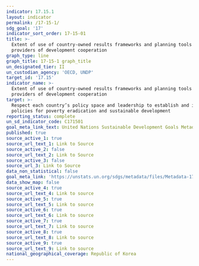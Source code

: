 ```yaml
---
indicator: 17.15.1
layout: indicator
permalink: /17-15-1/
sdg_goal: '17'
indicator_sort_order: 17-15-01
title: >-
  Extent of use of country-owned results frameworks and planning tools by
  providers of development cooperation
graph_type: line
graph_title: 17-15-1 graph_title
un_designated_tier: II
un_custodian_agency: 'OECD, UNDP'
target_id: '17.15'
indicator_name: >-
  Extent of use of country-owned results frameworks and planning tools by
  providers of development cooperation
target: >-
  Respect each country’s policy space and leadership to establish and implement
  policies for poverty eradication and sustainable development
reporting_status: complete
un_sd_indicator_code: C171501
goal_meta_link_text: United Nations Sustainable Development Goals Metadata (pdf 468kB)
published: true
source_active_1: true
source_url_text_1: Link to Source
source_active_2: false
source_url_text_2: Link to Source
source_active_3: false
source_url_3: Link to Source
data_non_statistical: false
goal_meta_link: 'https://unstats.un.org/sdgs/metadata/files/Metadata-17-15-01.pdf'
data_show_map: false
source_active_4: true
source_url_text_4: Link to source
source_active_5: true
source_url_text_5: Link to source
source_active_6: true
source_url_text_6: Link to source
source_active_7: true
source_url_text_7: Link to source
source_active_8: true
source_url_text_8: Link to source
source_active_9: true
source_url_text_9: Link to source
national_geographical_coverage: Republic of Korea
---
```

